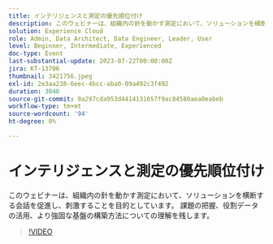 ```yaml
---
title: インテリジェンスと測定の優先順位付け
description: このウェビナーは、組織内の針を動かす測定において、ソリューションを横断する会話を促進し、刺激することを目的としています。 課題の把握、役割データの活用、より強固な基盤の構築方法についての理解を残します。
solution: Experience Cloud
role: Admin, Data Architect, Data Engineer, Leader, User
level: Beginner, Intermediate, Experienced
doc-type: Event
last-substantial-update: 2023-07-22T00:00:00Z
jira: KT-13706
thumbnail: 3421756.jpeg
exl-id: 2e3aa238-6eec-4bcc-aba0-09a492c3f492
duration: 3040
source-git-commit: 9a297cda953d4414131657f9ac84580aea0eabeb
workflow-type: tm+mt
source-wordcount: '94'
ht-degree: 0%

---
```


# インテリジェンスと測定の優先順位付け

このウェビナーは、組織内の針を動かす測定において、ソリューションを横断する会話を促進し、刺激することを目的としています。 課題の把握、役割データの活用、より強固な基盤の構築方法についての理解を残します。

>[!VIDEO](https://video.tv.adobe.com/v/3421756/?learn=on)
